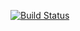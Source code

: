 [![Build Status](https://travis-ci.org/alexgoncharov06/testWork.svg?branch=master)](https://travis-ci.org/alexgoncharov06/testWork)